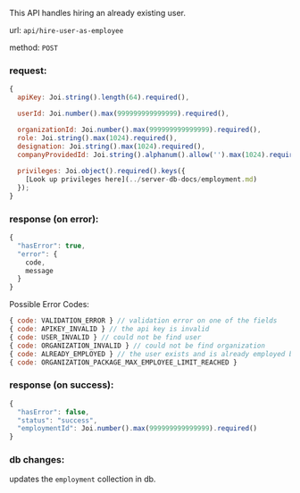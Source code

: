 This API handles hiring an already existing user.

url: `api/hire-user-as-employee`

method: `POST`

### request: 
```js
{
  apiKey: Joi.string().length(64).required(),

  userId: Joi.number().max(999999999999999).required(),

  organizationId: Joi.number().max(999999999999999).required(),
  role: Joi.string().max(1024).required(),
  designation: Joi.string().max(1024).required(),
  companyProvidedId: Joi.string().alphanum().allow('').max(1024).required(),
  
  privileges: Joi.object().required().keys({
    [Look up privileges here](../server-db-docs/employment.md)
  });
}
```

### response (on error):
```js
{
  "hasError": true,
  "error": {
    code,
    message
  }
}
```

Possible Error Codes:
```js
{ code: VALIDATION_ERROR } // validation error on one of the fields
{ code: APIKEY_INVALID } // the api key is invalid
{ code: USER_INVALID } // could not be find user
{ code: ORGANIZATION_INVALID } // could not be find organization
{ code: ALREADY_EMPLOYED } // the user exists and is already employed by another organization
{ code: ORGANIZATION_PACKAGE_MAX_EMPLOYEE_LIMIT_REACHED }
```

### response (on success):
```js
{
  "hasError": false,
  "status": "success",
  "employmentId": Joi.number().max(999999999999999).required()
}
```

### db changes:
updates the `employment` collection in db.